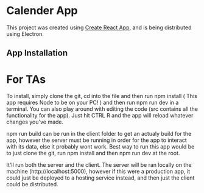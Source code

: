 # Calender App

This project was created using [Create React App](https://github.com/facebook/create-react-app), and is being distributed using Electron.

## App Installation

# For TAs

To install, simply clone the git, cd into the file and then run npm install ( This app requires Node to be on your PC! ) and then run npm run dev in a terminal.
You can also play around with editing the code (src contains all the functionality for the app). Just hit CTRL R and the app will reload whatever changes you've made.

npm run build can be run in the client folder to get an actualy build for the app, however the server must be running in order for the app to interact with its data, else it 
probably wont work. Best way to run this app would be to just clone the git, run npm install and then npm run dev at the root.

It'll run both the server and the client. The server will be ran locally on the machine (http://localhost:5000), however if this were a production app, it could just be
deployed to a hosting service instead, and then just the client could be distributed.
